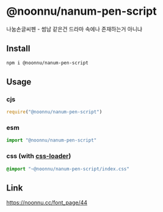 # @noonnu/nanum-pen-script
나눔손글씨펜 - 썸남 같은건 드라마 속에나 존재하는거 아니냐

## Install
```sh
npm i @noonnu/nanum-pen-script
```
## Usage
### cjs
```js
require("@noonnu/nanum-pen-script")
```
### esm
```js
import "@noonnu/nanum-pen-script"
```
### css (with [css-loader](https://github.com/webpack-contrib/css-loader))
```css
@import "~@noonnu/nanum-pen-script/index.css"
```

## Link
https://noonnu.cc/font_page/44